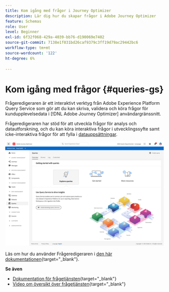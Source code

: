 ```yaml
---
title: Kom igång med frågor i Journey Optimizer
description: Lär dig hur du skapar frågor i Adobe Journey Optimizer
feature: Schemas
role: User
level: Beginner
exl-id: 6f32f068-429a-4039-bb76-d190069e7402
source-git-commit: 7138e1f031bd26caf9379c3ff19d79ac29442bc6
workflow-type: tm+mt
source-wordcount: '122'
ht-degree: 6%

---
```


# Kom igång med frågor {#queries-gs}

Frågeredigeraren är ett interaktivt verktyg från Adobe Experience Platform Query Service som gör att du kan skriva, validera och köra frågor för kundupplevelsedata i [!DNL Adobe Journey Optimizer] användargränssnitt.

Frågeredigeraren har stöd för att utveckla frågor för analys och datautforskning, och du kan köra interaktiva frågor i utvecklingssyfte samt icke-interaktiva frågor för att fylla i [datauppsättningar](get-started-datasets.md).


![](assets/queries-home.png)

Läs om hur du använder Frågeredigeraren i [den här dokumentationen](https://experienceleague.adobe.com/docs/experience-platform/query/ui/user-guide.html){target=&quot;_blank&quot;}.

**Se även**

* [Dokumentation för frågetjänsten](https://experienceleague.adobe.com/docs/experience-platform/query/home.html?lang=sv){target=&quot;_blank&quot;}
* [Video om översikt över frågetjänsten](https://experienceleague.adobe.com/docs/platform-learn/tutorials/queries/understanding-query-service.html){target=&quot;_blank&quot;}
